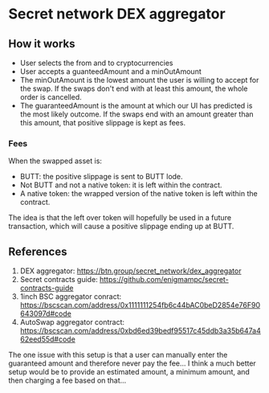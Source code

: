 # Secret network DEX aggregator

## How it works
* User selects the from and to cryptocurrencies
* User accepts a guanteedAmount and a minOutAmount
* The minOutAmount is the lowest amount the user is willing to accept for the swap. If the swaps don't end with at least this amount, the whole order is cancelled.
* The guaranteedAmount is the amount at which our UI has predicted is the most likely outcome. If the swaps end with an amount greater than this amount, that positive slippage is kept as fees.

### Fees
When the swapped asset is:
* BUTT: the positive slippage is sent to BUTT lode.
* Not BUTT and not a native token: it is left within the contract.
* A native token: the wrapped version of the native token is left within the contract.

The idea is that the left over token will hopefully be used in a future transaction, which will cause a positive slippage ending up at BUTT.

## References
1. DEX aggregator: https://btn.group/secret_network/dex_aggregator
2. Secret contracts guide: https://github.com/enigmampc/secret-contracts-guide
3. 1inch BSC aggregator conract: https://bscscan.com/address/0x1111111254fb6c44bAC0beD2854e76F90643097d#code
4. AutoSwap aggregator contract: https://bscscan.com/address/0xbd6ed39bedf95517c45ddb3a35b647a462eed55d#code

The one issue with this setup is that a user can manually enter the guaranteed amount and therefore never pay the fee...
I think a much better setup would be to provide an estimated amount, a minimum amount, and then charging a fee based on that... 
